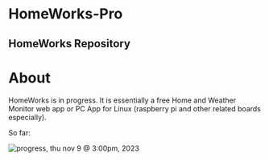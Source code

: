 # HomeWorks-Pro
## HomeWorks Repository
# About
HomeWorks is in progress. It is essentially a free Home and Weather Monitor web app or PC App for Linux (raspberry pi and other related boards especially). 

So far:

![progress, thu nov 9 @ 3:00pm, 2023](https://github.com/The-Best-Codes/HomeWorks-Pro/assets/106822363/d24dfaf0-bef0-4273-a667-a9eff1317962)
